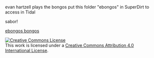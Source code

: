 evan hartzell plays the bongos
put this folder "ebongos" in SuperDirt
to access in Tidal

sabor!

<a href="https://github.com/abalone1969/hPhotos/blob/main/hPhotos/bongos.jpg">ebongos bongos</a>


<a rel="license" href="http://creativecommons.org/licenses/by/4.0/"><img alt="Creative Commons License" style="border-width:0" src="https://i.creativecommons.org/l/by/4.0/88x31.png" /></a><br />This work is licensed under a <a rel="license" href="http://creativecommons.org/licenses/by/4.0/">Creative Commons Attribution 4.0 International License</a>.
